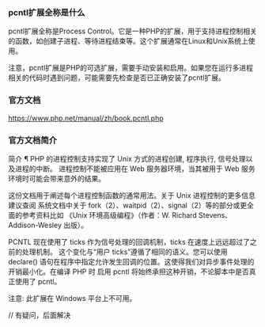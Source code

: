 ### pcntl扩展全称是什么

pcntl扩展全称是Process Control。它是一种PHP的扩展，用于支持进程控制相关的函数，如创建子进程、等待进程结束等。这个扩展通常在Linux和Unix系统上使用。

注意，pcntl扩展是PHP的可选扩展，需要手动安装和启用。如果您在运行多进程相关的代码时遇到问题，可能需要先检查是否已正确安装了pcntl扩展。

### 官方文档
https://www.php.net/manual/zh/book.pcntl.php

### 官方文档简介
简介 ¶
PHP 的进程控制支持实现了 Unix 方式的进程创建, 程序执行, 信号处理以及进程的中断。 进程控制不能被应用在 Web 服务器环境，当其被用于 Web 服务环境时可能会带来意外的结果。

这份文档用于阐述每个进程控制函数的通常用法。关于 Unix 进程控制的更多信息建议查阅 系统文档中关于 fork（2）、waitpid（2）、signal（2）等的部分或更全面的参考资料比如 《Unix 环境高级编程》（作者：W. Richard Stevens、Addison-Wesley 出版）。

PCNTL 现在使用了 ticks 作为信号处理的回调机制，ticks 在速度上远远超过了之前的处理机制。 这个变化与“用户 ticks”遵循了相同的语义。您可以使用 declare() 语句在程序中指定允许发生回调的位置。这使得我们对异步事件处理的开销最小化。在编译 PHP 时 启用 pcntl 将始终承担这种开销，不论脚本中是否真正使用了 pcntl。

注意: 此扩展在 Windows 平台上不可用。

// 有疑问，后面解决